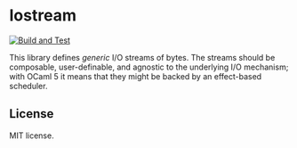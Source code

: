 # Iostream

[![Build and Test](https://github.com/c-cube/ocaml-iostream/actions/workflows/main.yml/badge.svg)](https://github.com/c-cube/ocaml-iostream/actions/workflows/main.yml)

This library defines _generic_ I/O streams of bytes. The streams should be
composable, user-definable, and agnostic to the underlying I/O mechanism; with
OCaml 5 it means that they might be backed by an effect-based scheduler.

## License

MIT license.

